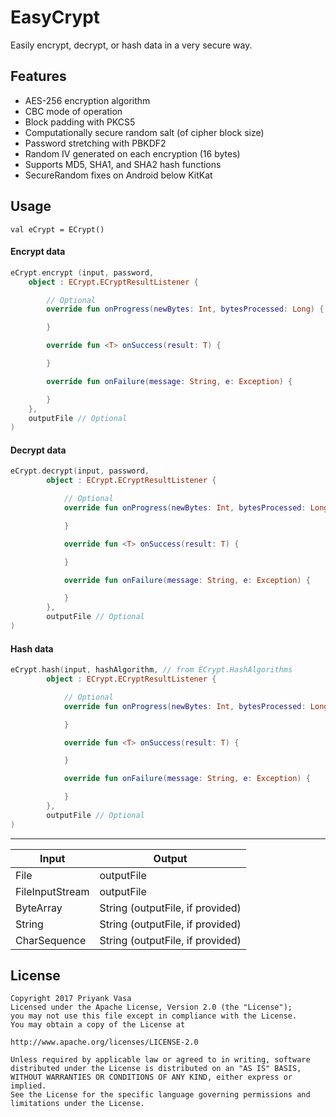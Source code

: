 # EasyCrypt

Easily encrypt, decrypt, or hash data in a very secure way.

## Features
* AES-256 encryption algorithm
* CBC mode of operation
* Block padding with PKCS5
* Computationally secure random salt (of cipher block size)
* Password stretching with PBKDF2
* Random IV generated on each encryption (16 bytes)
* Supports MD5, SHA1, and SHA2 hash functions
* SecureRandom fixes on Android below KitKat

## Usage
    val eCrypt = ECrypt()

#### Encrypt data
```kotlin
eCrypt.encrypt (input, password,
    object : ECrypt.ECryptResultListener {

        // Optional
        override fun onProgress(newBytes: Int, bytesProcessed: Long) {

        }

        override fun <T> onSuccess(result: T) {

        }

        override fun onFailure(message: String, e: Exception) {

        }
    },
    outputFile // Optional
)
```

#### Decrypt data
```kotlin
eCrypt.decrypt(input, password,
        object : ECrypt.ECryptResultListener {

            // Optional
            override fun onProgress(newBytes: Int, bytesProcessed: Long) {

            }

            override fun <T> onSuccess(result: T) {

            }

            override fun onFailure(message: String, e: Exception) {

            }
        },
        outputFile // Optional
)
```

#### Hash data
```kotlin
eCrypt.hash(input, hashAlgorithm, // from ECrypt.HashAlgorithms
        object : ECrypt.ECryptResultListener {

            // Optional
            override fun onProgress(newBytes: Int, bytesProcessed: Long) {

            }

            override fun <T> onSuccess(result: T) {

            }

            override fun onFailure(message: String, e: Exception) {

            }
        },
        outputFile // Optional
)
```

------------------------------------------------------
| Input           | Output                           |
|-----------------|----------------------------------|
| File            | outputFile                       |
| FileInputStream | outputFile                       |
| ByteArray       | String (outputFile, if provided) |
| String          | String (outputFile, if provided) |
| CharSequence    | String (outputFile, if provided) |

## License
```
Copyright 2017 Priyank Vasa
Licensed under the Apache License, Version 2.0 (the "License");
you may not use this file except in compliance with the License.
You may obtain a copy of the License at

http://www.apache.org/licenses/LICENSE-2.0

Unless required by applicable law or agreed to in writing, software
distributed under the License is distributed on an "AS IS" BASIS,
WITHOUT WARRANTIES OR CONDITIONS OF ANY KIND, either express or implied.
See the License for the specific language governing permissions and
limitations under the License.
```